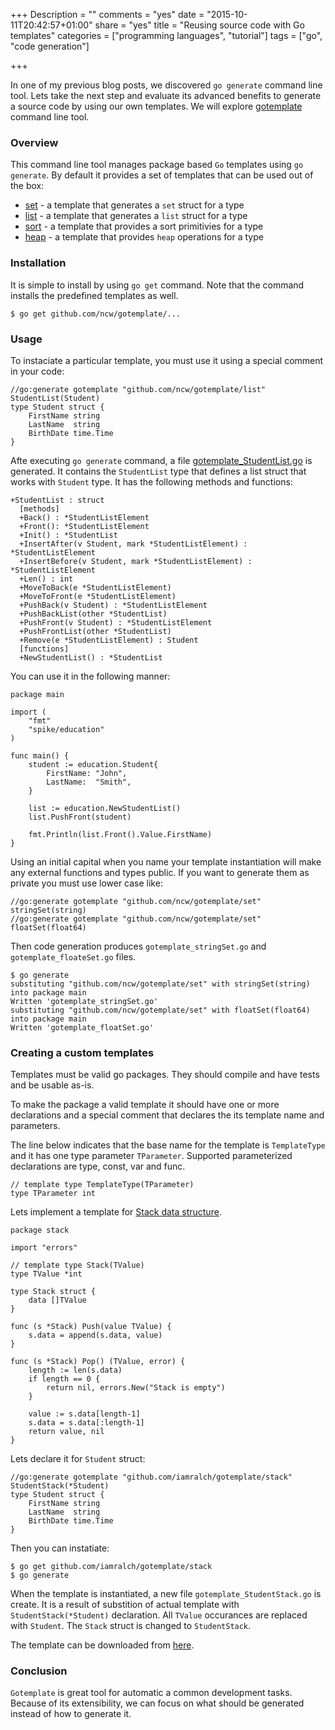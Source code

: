 +++
Description = ""
comments = "yes"
date = "2015-10-11T20:42:57+01:00"
share = "yes"
title = "Reusing source code with Go templates"
categories = ["programming languages", "tutorial"]
tags = ["go", "code generation"]

+++

In one of my previous blog posts, we discovered `go generate` command line
tool. Lets take the next step and evaluate its advanced benefits to generate a source code
by using our own templates. We will explore [gotemplate](https://github.com/ncw/gotemplate)
command line tool.

### Overview

This command line tool manages package based `Go` templates using `go generate`.
By default it provides a set of templates that can be used out of the box:

- [set](http://godoc.org/github.com/ncw/gotemplate/set) - a template that generates a `set` struct for a type
- [list](http://godoc.org/github.com/ncw/gotemplate/list) - a template that generates a `list` struct for a type
- [sort](http://godoc.org/github.com/ncw/gotemplate/sort) - a template that provides a sort primitivies for a type
- [heap](http://godoc.org/github.com/ncw/gotemplate/heap) - a template that provides `heap` operations for a type

### Installation

It is simple to install by using `go get` command.
Note that the command installs the predefined templates as well.

```
$ go get github.com/ncw/gotemplate/...
```

### Usage

To instaciate a particular template, you must use it using a special comment in your code:

```
//go:generate gotemplate "github.com/ncw/gotemplate/list" StudentList(Student)
type Student struct {
	FirstName string
	LastName  string
	BirthDate time.Time
}
```

Afte executing `go generate` command, a file [gotemplate_StudentList.go](https://gist.github.com/86acbeea21c02af69e70)
is generated. It contains the `StudentList` type that defines a list struct
that works with `Student` type. It has the following methods and functions:

```
+StudentList : struct
  [methods]
  +Back() : *StudentListElement
  +Front(): *StudentListElement
  +Init() : *StudentList
  +InsertAfter(v Student, mark *StudentListElement) : *StudentListElement
  +InsertBefore(v Student, mark *StudentListElement) : *StudentListElement
  +Len() : int
  +MoveToBack(e *StudentListElement)
  +MoveToFront(e *StudentListElement)
  +PushBack(v Student) : *StudentListElement
  +PushBackList(other *StudentList)
  +PushFront(v Student) : *StudentListElement
  +PushFrontList(other *StudentList)
  +Remove(e *StudentListElement) : Student
  [functions]
  +NewStudentList() : *StudentList
```

You can use it in the following manner:

```
package main

import (
	"fmt"
	"spike/education"
)

func main() {
	student := education.Student{
		FirstName: "John",
		LastName:  "Smith",
	}

	list := education.NewStudentList()
	list.PushFront(student)

	fmt.Println(list.Front().Value.FirstName)
}
```

Using an initial capital when you name your template instantiation will make
any external functions and types public. If you want to generate them as private
you must use lower case like:

```
//go:generate gotemplate "github.com/ncw/gotemplate/set" stringSet(string)
//go:generate gotemplate "github.com/ncw/gotemplate/set" floatSet(float64)
```

Then code generation produces `gotemplate_stringSet.go` and `gotemplate_floateSet.go` files.

```
$ go generate
substituting "github.com/ncw/gotemplate/set" with stringSet(string) into package main
Written 'gotemplate_stringSet.go'
substituting "github.com/ncw/gotemplate/set" with floatSet(float64) into package main
Written 'gotemplate_floatSet.go'
```

### Creating a custom templates

Templates must be valid go packages. They should compile and have tests and be usable as-is.

To make the package a valid template it should have one or more declarations and
a special comment that declares the its template name and parameters.

The line below indicates that the base name for the template is `TemplateType`
and it has one type parameter `TParameter`. Supported parameterized declarations
are type, const, var and func.

```
// template type TemplateType(TParameter)
type TParameter int
```

Lets implement a template for [Stack data structure](http://bit.ly/1Pwvd5W).

```
package stack

import "errors"

// template type Stack(TValue)
type TValue *int

type Stack struct {
	data []TValue
}

func (s *Stack) Push(value TValue) {
	s.data = append(s.data, value)
}

func (s *Stack) Pop() (TValue, error) {
	length := len(s.data)
	if length == 0 {
		return nil, errors.New("Stack is empty")
	}

	value := s.data[length-1]
	s.data = s.data[:length-1]
	return value, nil
}
```

Lets declare it for `Student` struct:

```
//go:generate gotemplate "github.com/iamralch/gotemplate/stack" StudentStack(*Student)
type Student struct {
	FirstName string
	LastName  string
	BirthDate time.Time
}
```

Then you can instatiate:

```
$ go get github.com/iamralch/gotemplate/stack
$ go generate
```

When the template is instantiated, a new file `gotemplate_StudentStack.go` is create.
It is a result of substition of actual template with `StudentStack(*Student)` declaration.
All `TValue` occurances are replaced with `Student`. The `Stack` struct is changed to `StudentStack`.

The template can be downloaded from [here](https://github.com/iamralch/gotemplate/).

### Conclusion

`Gotemplate` is great tool for automatic a common development tasks. Because of its
extensibility, we can focus on what should be generated instead of how to generate it.
